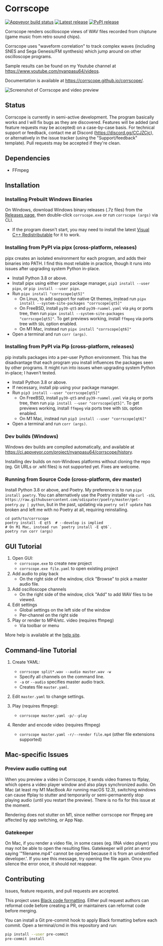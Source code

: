 # Corrscope

[![Appveyor build status](https://ci.appveyor.com/api/projects/status/awiajnwd6a4uhu37/branch/master?svg=true)](https://ci.appveyor.com/project/nyanpasu64/corrscope/branch/master)
[![Latest release](https://img.shields.io/github/v/release/corrscope/corrscope?include_prereleases)](https://github.com/corrscope/corrscope/releases)
[![PyPI release](https://img.shields.io/pypi/v/corrscope.svg)](https://pypi.org/project/corrscope/)

Corrscope renders oscilloscope views of WAV files recorded from chiptune (game music from retro sound chips).

Corrscope uses "waveform correlation" to track complex waves (including SNES and Sega Genesis/FM synthesis) which jump around on other oscilloscope programs.

Sample results can be found on my Youtube channel at https://www.youtube.com/nyanpasu64/videos.

Documentation is available at https://corrscope.github.io/corrscope/.

![Screenshot of Corrscope and video preview](docs/images/corrscope-screenshot.png?raw=true)

## Status

Corrscope is currently in semi-active development. The program basically works and I will fix bugs as they are discovered. Features will be added (and feature requests may be accepted) on a case-by-case basis. For technical support or feedback, contact me at Discord (https://discord.gg/CCJZCjc), or alternatively in the issue tracker (using the "Support/feedback" template). Pull requests may be accepted if they're clean.

## Dependencies

- FFmpeg

## Installation

### Installing Prebuilt Windows Binaries

On Windows, download Windows binary releases (.7z files) from the [Releases page](https://github.com/corrscope/corrscope/releases), then double-click `corrscope.exe` or run `corrscope (args)` via CLI.

- If the program doesn't start, you may need to install the latest [Visual C++ Redistributable](https://learn.microsoft.com/en-us/cpp/windows/latest-supported-vc-redist?view=msvc-170) for it to work.

### Installing from PyPI via pipx (cross-platform, releases)

pipx creates an isolated environment for each program, and adds their binaries into PATH. I find this most reliable in practice, though it runs into issues after upgrading system Python in-place.

- Install Python 3.8 or above.
- Install pipx using either your package manager, `pip3 install --user pipx`, or `pip install --user pipx`.
- Run `pipx install "corrscope[qt5]"`
    - On Linux, to add support for native Qt themes, instead run `pipx install --system-site-packages "corrscope[qt5]"`
    - On FreeBSD, install `py39-qt5` and `py39-ruamel.yaml` via `pkg` or ports tree, then run `pipx install --system-site-packages "corrscope[qt5]"`. To get previews working, install `ffmpeg` via ports tree with `SDL` option enabled.
    - On M1 Mac, instead run `pipx install "corrscope[qt6]"`
- Open a terminal and run `corr (args)`.

### Installing from PyPI via Pip (cross-platform, releases)

pip installs packages into a per-user Python environment. This has the disadvantage that each program you install influences the packages seen by other programs. It might run into issues when upgrading system Python in-place; I haven't tested.

- Install Python 3.8 or above.
- If necessary, install pip using your package manager.
- Run `pip3 install --user "corrscope[qt5]"`
    - On FreeBSD, install `py39-qt5` and `py39-ruamel.yaml` via `pkg` or ports tree, then run `pip install --user "corrscope[qt5]"`. To get previews working, install `ffmpeg` via ports tree with `SDL` option enabled.
    - On M1 Mac, instead run `pip3 install --user "corrscope[qt6]"`
- Open a terminal and run `corr (args)`.

### Dev builds (Windows)

Windows dev builds are compiled automatically, and available at https://ci.appveyor.com/project/nyanpasu64/corrscope/history.

Installing dev builds on non-Windows platforms without cloning the repo (eg. Git URLs or .whl files) is not supported yet. Fixes are welcome.

### Running from Source Code (cross-platform, dev master)

Install Python 3.8 or above, and Poetry. My preference is to run `pipx install poetry`. You can alternatively use the Poetry installer via `curl -sSL https://raw.githubusercontent.com/sdispater/poetry/master/get-poetry.py | python`, but in the past, updating via `poetry self update` has broken and left me with no Poetry at all, requiring reinstalling.

```shell
cd path/to/corrscope
poetry install -E qt5  # --develop is implied
# On M1 Mac, instead run `poetry install -E qt6`.
poetry run corr (args)
```

## GUI Tutorial

1. Open GUI:
    - `corrscope.exe` to create new project
    - `corrscope.exe file.yaml` to open existing project
1. Add audio to play back
    - On the right side of the window, click "Browse" to pick a master audio file.
1. Add oscilloscope channels
    - On the right side of the window, click "Add" to add WAV files to be viewed.
1. Edit settings
    - Global settings on the left side of the window
    - Per-channel on the right side
1. Play or render to MP4/etc. video (requires ffmpeg)
    - Via toolbar or menu

More help is available at the [help site](https://corrscope.github.io/corrscope/).

## Command-line Tutorial

1. Create YAML:
    - `corrscope split*.wav --audio master.wav -w`
    - Specify all channels on the command line.
    - `-a` or `--audio` specifies master audio track.
    - Creates file `master.yaml`.

1. Edit `master.yaml` to change settings.

1. Play (requires ffmpeg):
    - `corrscope master.yaml -p/--play`

1. Render and encode video (requires ffmpeg)
    - `corrscope master.yaml -r/--render file.mp4` (other file extensions supported)

## Mac-specific Issues

### Preview audio cutting out

When you preview a video in Corrscope, it sends video frames to ffplay, which opens a video player window and also plays synchronized audio. On Mac (at least my M1 MacBook Air running macOS 12.3), switching windows can cause ffplay to stutter and temporarily or semi-permanently stop playing audio (until you restart the preview). There is no fix for this issue at the moment.

Rendering does not stutter on M1, since neither corrscope nor ffmpeg are affected by app switching, or App Nap.

### Gatekeeper

On Mac, if you render a video file, in some cases (eg. IINA video player) you may not be able to open the resulting files. Gatekeeper will print an error saying '"filename.mp4" cannot be opened because it is from an unidentified developer.'. If you see this message, try opening the file again. Once you silence the error once, it should not reappear.

## Contributing

Issues, feature requests, and pull requests are accepted.

This project uses [Black code formatting](https://github.com/ambv/black). Either pull request authors can reformat code before creating a PR, or maintainers can reformat code before merging.

You can install a Git pre-commit hook to apply Black formatting before each commit. Open a terminal/cmd in this repository and run:

```sh
pip install --user pre-commit
pre-commit install
```
